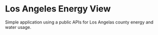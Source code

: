 Los Angeles Energy View
=======================

Simple application using a public APIs for Los Angelas county energy and water usage.
